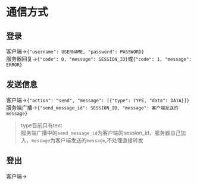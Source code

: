 # 通信方式
## 登录 
客户端->`{"username": USERNAME, "password": PASSWORD}`  
服务器回复->`{"code": 0, "message": SESSION_ID}`或`{"code": 1, "message": ERROR}`
## 发送信息
客户端->`{"action": "send", "message": [{"type": TYPE, "data": DATA}]}`  
服务端广播->`{"send_message_id": SESSION_ID, "message": 客户端发送的message}`  
> type目前只有text  
> 服务端广播中的`send_message_id`为客户端的session_id，服务器自己加入，`message`为客户端发送的`message`,不处理直接转发  
## 登出
客户端->